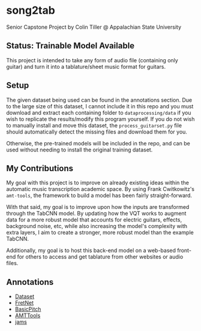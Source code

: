 # song2tab
Senior Capstone Project by Colin Tiller @ Appalachian State University
## Status: **Trainable Model Available**

This project is intended to take any form of audio file (containing only guitar) and turn it into a tablature/sheet music
format for guitars.


## Setup
The given dataset being used can be found in the annotations section. Due to the large
size of this dataset, I cannot include it in this repo and you must download and extract
each containing folder to `dataprocessing/data` if you wish to replicate the results/modify
this program yourself. If you do not wish to manually install and move this dataset, the
`process_guitarset.py` file should automatically detect the missing files and download them
for you.


Otherwise, the pre-trained models will be included in the repo, and can be used without needing
to install the original training dataset.

## My Contributions
My goal with this project is to improve on already existing ideas within the automatic music
transcription academic space. By using Frank Cwitkowitz's `amt-tools`, the framework to
build a model has been fairly straight-forward.

With that said, my goal is to improve upon how the inputs are transformed through
the TabCNN model. By updating how the VQT works to augment data for a more robust model that
accounts for electric guitars, effects, background noise, etc, while also increasing
the model's complexity with extra layers, I aim to create a stronger, more robust model than the example TabCNN.

Additionally, my goal is to host this back-end model on a web-based front-end for others
to access and get tablature from other websites or audio files.

## Annotations
- [Dataset](https://guitarset.weebly.com/)
- [FretNet](https://arxiv.org/abs/2212.03023)
- [BasicPitch](https://arxiv.org/pdf/2203.09893v2.pdf)
- [AMTTools](https://github.com/cwitkowitz/amt-tools)
- [jams](https://github.com/marl/jams)
